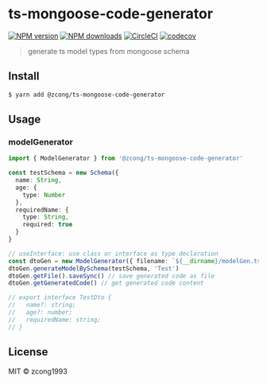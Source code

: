 # ts-mongoose-code-generator

[![NPM version](https://img.shields.io/npm/v/@zcong/ts-mongoose-code-generator.svg?style=flat)](https://npmjs.com/package/@zcong/ts-mongoose-code-generator) [![NPM downloads](https://img.shields.io/npm/dm/@zcong/ts-mongoose-code-generator.svg?style=flat)](https://npmjs.com/package/@zcong/ts-mongoose-code-generator) [![CircleCI](https://circleci.com/gh/zcong1993/ts-mongoose-code-generator/tree/master.svg?style=shield)](https://circleci.com/gh/zcong1993/ts-mongoose-code-generator/tree/master) [![codecov](https://codecov.io/gh/zcong1993/ts-mongoose-code-generator/branch/master/graph/badge.svg)](https://codecov.io/gh/zcong1993/ts-mongoose-code-generator)

> generate ts model types from mongoose schema

## Install

```bash
$ yarn add @zcong/ts-mongoose-code-generator
```

## Usage

### modelGenerator

```ts
import { ModelGenerator } from '@zcong/ts-mongoose-code-generator'

const testSchema = new Schema({
  name: String,
  age: {
    type: Number
  },
  requiredName: {
    type: String,
    required: true
  }
}

// useInterface: use class or interface as type declaration
const dtoGen = new ModelGenerator({ filename: `${__dirname}/modelGen.ts`, useInterface: false })
dtoGen.generateModelBySchema(testSchema, 'Test')
dtoGen.getFile().saveSync() // save generated code as file
dtoGen.getGeneratedCode() // get generated code content

// export interface TestDto {
//   name?: string;
//   age?: number;
//   requiredName: string;
// }
```

## License

MIT &copy; zcong1993
